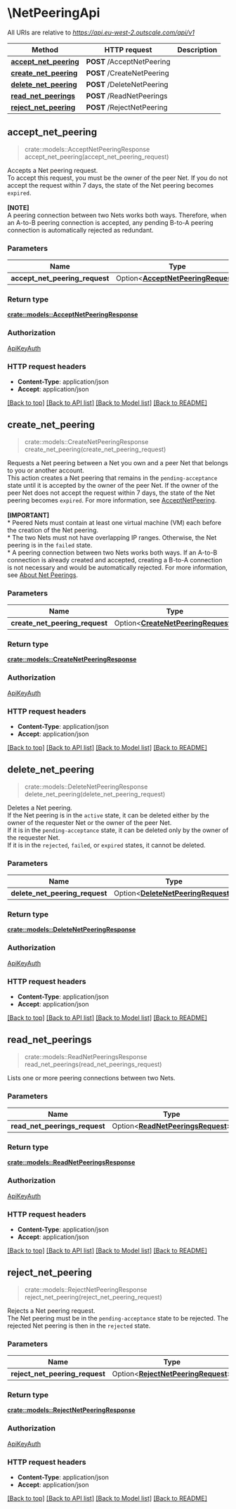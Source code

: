 # \NetPeeringApi

All URIs are relative to *https://api.eu-west-2.outscale.com/api/v1*

Method | HTTP request | Description
------------- | ------------- | -------------
[**accept_net_peering**](NetPeeringApi.md#accept_net_peering) | **POST** /AcceptNetPeering | 
[**create_net_peering**](NetPeeringApi.md#create_net_peering) | **POST** /CreateNetPeering | 
[**delete_net_peering**](NetPeeringApi.md#delete_net_peering) | **POST** /DeleteNetPeering | 
[**read_net_peerings**](NetPeeringApi.md#read_net_peerings) | **POST** /ReadNetPeerings | 
[**reject_net_peering**](NetPeeringApi.md#reject_net_peering) | **POST** /RejectNetPeering | 



## accept_net_peering

> crate::models::AcceptNetPeeringResponse accept_net_peering(accept_net_peering_request)


Accepts a Net peering request.<br /> To accept this request, you must be the owner of the peer Net. If you do not accept the request within 7 days, the state of the Net peering becomes `expired`.<br /><br />  **[NOTE]**<br /> A peering connection between two Nets works both ways. Therefore, when an A-to-B peering connection is accepted, any pending B-to-A peering connection is automatically rejected as redundant.

### Parameters


Name | Type | Description  | Required | Notes
------------- | ------------- | ------------- | ------------- | -------------
**accept_net_peering_request** | Option<[**AcceptNetPeeringRequest**](AcceptNetPeeringRequest.md)> |  |  |

### Return type

[**crate::models::AcceptNetPeeringResponse**](AcceptNetPeeringResponse.md)

### Authorization

[ApiKeyAuth](../README.md#ApiKeyAuth)

### HTTP request headers

- **Content-Type**: application/json
- **Accept**: application/json

[[Back to top]](#) [[Back to API list]](../README.md#documentation-for-api-endpoints) [[Back to Model list]](../README.md#documentation-for-models) [[Back to README]](../README.md)


## create_net_peering

> crate::models::CreateNetPeeringResponse create_net_peering(create_net_peering_request)


Requests a Net peering between a Net you own and a peer Net that belongs to you or another account.<br /> This action creates a Net peering that remains in the `pending-acceptance` state until it is accepted by the owner of the peer Net. If the owner of the peer Net does not accept the request within 7 days, the state of the Net peering becomes `expired`. For more information, see [AcceptNetPeering](#acceptnetpeering).<br /><br />  **[IMPORTANT]**<br /> * Peered Nets must contain at least one virtual machine (VM) each before the creation of the Net peering.<br /> * The two Nets must not have overlapping IP ranges. Otherwise, the Net peering is in the `failed` state.<br /> * A peering connection between two Nets works both ways. If an A-to-B connection is already created and accepted, creating a B-to-A connection is not necessary and would be automatically rejected.  For more information, see [About Net Peerings](https://docs.outscale.com/en/userguide/About-Net-Peerings.html).

### Parameters


Name | Type | Description  | Required | Notes
------------- | ------------- | ------------- | ------------- | -------------
**create_net_peering_request** | Option<[**CreateNetPeeringRequest**](CreateNetPeeringRequest.md)> |  |  |

### Return type

[**crate::models::CreateNetPeeringResponse**](CreateNetPeeringResponse.md)

### Authorization

[ApiKeyAuth](../README.md#ApiKeyAuth)

### HTTP request headers

- **Content-Type**: application/json
- **Accept**: application/json

[[Back to top]](#) [[Back to API list]](../README.md#documentation-for-api-endpoints) [[Back to Model list]](../README.md#documentation-for-models) [[Back to README]](../README.md)


## delete_net_peering

> crate::models::DeleteNetPeeringResponse delete_net_peering(delete_net_peering_request)


Deletes a Net peering.<br /> If the Net peering is in the `active` state, it can be deleted either by the owner of the requester Net or the owner of the peer Net.<br /> If it is in the `pending-acceptance` state, it can be deleted only by the owner of the requester Net.<br /> If it is in the `rejected`, `failed`, or `expired` states, it cannot be deleted.

### Parameters


Name | Type | Description  | Required | Notes
------------- | ------------- | ------------- | ------------- | -------------
**delete_net_peering_request** | Option<[**DeleteNetPeeringRequest**](DeleteNetPeeringRequest.md)> |  |  |

### Return type

[**crate::models::DeleteNetPeeringResponse**](DeleteNetPeeringResponse.md)

### Authorization

[ApiKeyAuth](../README.md#ApiKeyAuth)

### HTTP request headers

- **Content-Type**: application/json
- **Accept**: application/json

[[Back to top]](#) [[Back to API list]](../README.md#documentation-for-api-endpoints) [[Back to Model list]](../README.md#documentation-for-models) [[Back to README]](../README.md)


## read_net_peerings

> crate::models::ReadNetPeeringsResponse read_net_peerings(read_net_peerings_request)


Lists one or more peering connections between two Nets.

### Parameters


Name | Type | Description  | Required | Notes
------------- | ------------- | ------------- | ------------- | -------------
**read_net_peerings_request** | Option<[**ReadNetPeeringsRequest**](ReadNetPeeringsRequest.md)> |  |  |

### Return type

[**crate::models::ReadNetPeeringsResponse**](ReadNetPeeringsResponse.md)

### Authorization

[ApiKeyAuth](../README.md#ApiKeyAuth)

### HTTP request headers

- **Content-Type**: application/json
- **Accept**: application/json

[[Back to top]](#) [[Back to API list]](../README.md#documentation-for-api-endpoints) [[Back to Model list]](../README.md#documentation-for-models) [[Back to README]](../README.md)


## reject_net_peering

> crate::models::RejectNetPeeringResponse reject_net_peering(reject_net_peering_request)


Rejects a Net peering request.<br /> The Net peering must be in the `pending-acceptance` state to be rejected. The rejected Net peering is then in the `rejected` state.

### Parameters


Name | Type | Description  | Required | Notes
------------- | ------------- | ------------- | ------------- | -------------
**reject_net_peering_request** | Option<[**RejectNetPeeringRequest**](RejectNetPeeringRequest.md)> |  |  |

### Return type

[**crate::models::RejectNetPeeringResponse**](RejectNetPeeringResponse.md)

### Authorization

[ApiKeyAuth](../README.md#ApiKeyAuth)

### HTTP request headers

- **Content-Type**: application/json
- **Accept**: application/json

[[Back to top]](#) [[Back to API list]](../README.md#documentation-for-api-endpoints) [[Back to Model list]](../README.md#documentation-for-models) [[Back to README]](../README.md)

